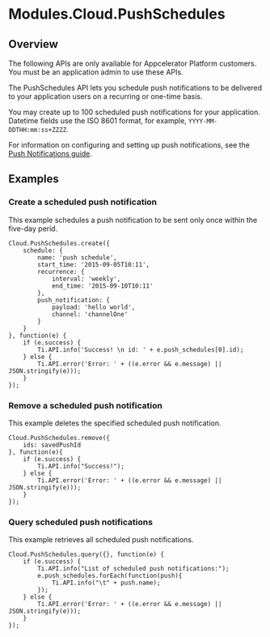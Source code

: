 # Modules.Cloud.PushSchedules

<TypeHeader/>

## Overview

The following APIs are only available for Appcelerator Platform customers.  You must be an
application admin to use these APIs.

The PushSchedules API lets you schedule push notifications to be delivered to your application users
on a recurring or one-time basis.

You may create up to 100 scheduled push notifications for your application.
Datetime fields use the ISO 8601 format, for example, `YYYY-MM-DDTHH:mm:ss+ZZZZ`.

For information on configuring and setting up push notifications,
see the [Push Notifications guide](https://docs.appcelerator.com/platform/latest/#!/guide/Push_Notifications).

## Examples

### Create a scheduled push notification

This example schedules a push notification to be sent only once within the five-day perid.

    Cloud.PushSchedules.create({
        schedule: {
            name: 'push schedule',
            start_time: '2015-09-05T10:11',
            recurrence: {
                interval: 'weekly',
                end_time: '2015-09-10T10:11'
            },
            push_notification: {
                payload: 'hello world',
                channel: 'channelOne'
            }
        }
    }, function(e) {
        if (e.success) {
            Ti.API.info('Success! \n id: ' + e.push_schedules[0].id);
        } else {
            Ti.API.error('Error: ' + ((e.error && e.message) || JSON.stringify(e)));
        }
    });

### Remove a scheduled push notification

This example deletes the specified scheduled push notification.

    Cloud.PushSchedules.remove({
        ids: savedPushId
    }, function(e){
        if (e.success) {
            Ti.API.info("Success!");
        } else {
            Ti.API.error('Error: ' + ((e.error && e.message) || JSON.stringify(e)));
        }
    });

### Query scheduled push notifications

This example retrieves all scheduled push notifications.

    Cloud.PushSchedules.query({}, function(e) {
        if (e.success) {
            Ti.API.info("List of scheduled push notifications:");
            e.push_schedules.forEach(function(push){
                Ti.API.info("\t" + push.name);
            });
        } else {
            Ti.API.error('Error: ' + ((e.error && e.message) || JSON.stringify(e)));
        }
    });

<ApiDocs/>
